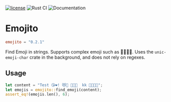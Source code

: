 
[![license](https://shields.io/badge/license-MIT-green)](https://github.com/terhechte/emojito/blob/main/LICENSE.md)
![Rust CI](https://github.com/terhechte/emojito/actions/workflows/ci.yml/badge.svg)
![Documentation](https://docs.rs/emojito/badge.svg)

# Emojito

``` toml
emojito = "0.2.1"
```

Find Emoji in strings. Supports complex emoji such as 👨‍👩‍👧‍👦.
Uses the `unic-emoji-char` crate in the background, and does not rely on regexes.

## Usage

``` rs
let content = "Test 😘❤️! 😻💓 👨‍👩‍👦  kk 👨‍👩‍👧‍👦";
let emojis = emojito::find_emoji(content);
assert_eq!(emojis.len(), 6);
```
